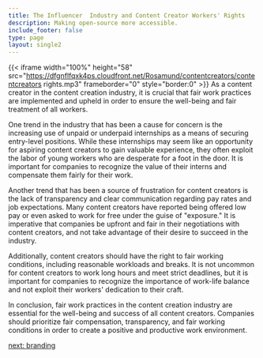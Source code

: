 ```yaml
---
title: The Influencer  Industry and Content Creator Workers' Rights
description: Making open-source more accessible.
include_footer: false
type: page
layout: single2
---
```



{{< iframe width="100%" height="58" src="https://dfgnflfqxk4ps.cloudfront.net/Rosamund/contentcreators/contentcreators rights.mp3" frameborder="0" style="border:0" >}}
As a content creator in the content creation industry, it is crucial that fair work practices are implemented and upheld in order to ensure the well-being and fair treatment of all workers.

One trend in the industry that has been a cause for concern is the increasing use of unpaid or underpaid internships as a means of securing entry-level positions. While these internships may seem like an opportunity for aspiring content creators to gain valuable experience, they often exploit the labor of young workers who are desperate for a foot in the door. It is important for companies to recognize the value of their interns and compensate them fairly for their work.

Another trend that has been a source of frustration for content creators is the lack of transparency and clear communication regarding pay rates and job expectations. Many content creators have reported being offered low pay or even asked to work for free under the guise of "exposure." It is imperative that companies be upfront and fair in their negotiations with content creators, and not take advantage of their desire to succeed in the industry.

Additionally, content creators should have the right to fair working conditions, including reasonable workloads and breaks. It is not uncommon for content creators to work long hours and meet strict deadlines, but it is important for companies to recognize the importance of work-life balance and not exploit their workers' dedication to their craft.

In conclusion, fair work practices in the content creation industry are essential for the well-being and success of all content creators. Companies should prioritize fair compensation, transparency, and fair working conditions in order to create a positive and productive work environment.


<a href="https://workdojos.com/contentcreators/branding">next: branding</a>
